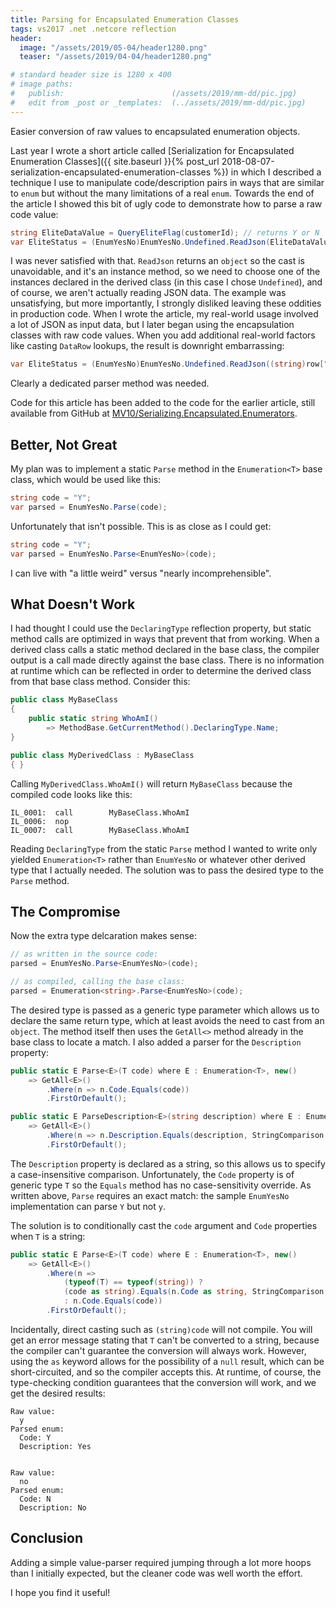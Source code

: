 ```yaml
---
title: Parsing for Encapsulated Enumeration Classes
tags: vs2017 .net .netcore reflection
header:
  image: "/assets/2019/05-04/header1280.png"
  teaser: "/assets/2019/04-04/header1280.png"

# standard header size is 1280 x 400
# image paths:
#   publish:                        (/assets/2019/mm-dd/pic.jpg)
#   edit from _post or _templates:  (../assets/2019/mm-dd/pic.jpg)
---
```


Easier conversion of raw values to encapsulated enumeration objects.

<!--more-->

Last year I wrote a short article called [Serialization for Encapsulated Enumeration Classes]({{ site.baseurl }}{% post_url 2018-08-07-serialization-encapsulated-enumeration-classes %}) in which I described a technique I use to manipulate code/description pairs in ways that are similar to `enum` but without the many limitations of a real `enum`. Towards the end of the article I showed this bit of ugly code to demonstrate how to parse a raw code value:

```c#
string EliteDataValue = QueryEliteFlag(customerId); // returns Y or N
var EliteStatus = (EnumYesNo)EnumYesNo.Undefined.ReadJson(EliteDataValue);
``` 

I was never satisfied with that. `ReadJson` returns an `object` so the cast is unavoidable, and it's an instance method, so we need to choose one of the instances declared in the derived class (in this case I chose `Undefined`), and of course, we aren't actually reading JSON data. The example was unsatisfying, but more importantly, I strongly disliked leaving these oddities in production code. When I wrote the article, my real-world usage involved a lot of JSON as input data, but I later began using the encapsulation classes with raw code values. When you add additional real-world factors like casting `DataRow` lookups, the result is downright embarrassing:

```c#
var EliteStatus = (EnumYesNo)EnumYesNo.Undefined.ReadJson((string)row["EliteStatus"]);
``` 

Clearly a dedicated parser method was needed.

Code for this article has been added to the code for the earlier article, still available from GitHub at [MV10/Serializing.Encapsulated.Enumerators](https://github.com/MV10/Serializing.Encapsulated.Enumerators).


## Better, Not Great

My plan was to implement a static `Parse` method in the `Enumeration<T>` base class, which would be used like this:

```c#
string code = "Y";
var parsed = EnumYesNo.Parse(code);
```

Unfortunately that isn't possible. This is as close as I could get:

```c#
string code = "Y";
var parsed = EnumYesNo.Parse<EnumYesNo>(code);
```

I can live with "a little weird" versus "nearly incomprehensible".

## What Doesn't Work

I had thought I could use the `DeclaringType` reflection property, but static method calls are optimized in ways that prevent that from working. When a derived class calls a static method declared in the base class, the compiler output is a call made directly against the base class. There is no information at runtime which can be reflected in order to determine the derived class from that base class method. Consider this:

```c#
public class MyBaseClass
{
    public static string WhoAmI() 
        => MethodBase.GetCurrentMethod().DeclaringType.Name;
}

public class MyDerivedClass : MyBaseClass
{ }
```

Calling `MyDerivedClass.WhoAmI()` will return `MyBaseClass` because the compiled code looks like this:

```
IL_0001:  call        MyBaseClass.WhoAmI
IL_0006:  nop         
IL_0007:  call        MyBaseClass.WhoAmI
```

Reading `DeclaringType` from the static `Parse` method I wanted to write only yielded `Enumeration<T>` rather than `EnumYesNo` or whatever other derived type that I actually needed. The solution was to pass the desired type to the `Parse` method.

## The Compromise

Now the extra type delcaration makes sense:

```c#
// as written in the source code:
parsed = EnumYesNo.Parse<EnumYesNo>(code);

// as compiled, calling the base class:
parsed = Enumeration<string>.Parse<EnumYesNo>(code);
```

The desired type is passed as a generic type parameter which allows us to declare the same return type, which at least avoids the need to cast from an `object`. The method itself then uses the `GetAll<>` method already in the base class to locate a match. I also added a parser for the `Description` property:

```c#
public static E Parse<E>(T code) where E : Enumeration<T>, new()
    => GetAll<E>()
        .Where(n => n.Code.Equals(code))
        .FirstOrDefault();

public static E ParseDescription<E>(string description) where E : Enumeration<T>, new()
    => GetAll<E>()
        .Where(n => n.Description.Equals(description, StringComparison.OrdinalIgnoreCase))
        .FirstOrDefault();
```

The `Description` property is declared as a string, so this allows us to specify a case-insensitive comparison. Unfortunately, the `Code` property is of generic type `T` so the `Equals` method has no case-sensitivity override. As written above, `Parse` requires an exact match: the sample `EnumYesNo` implementation can parse `Y` but not `y`.

The solution is to conditionally cast the `code` argument and `Code` properties when `T` is a string:

```c#
public static E Parse<E>(T code) where E : Enumeration<T>, new()
    => GetAll<E>()
        .Where(n => 
            (typeof(T) == typeof(string)) ? 
            (code as string).Equals(n.Code as string, StringComparison.OrdinalIgnoreCase) 
            : n.Code.Equals(code))
        .FirstOrDefault();
```

Incidentally, direct casting such as `(string)code` will not compile. You will get an error message stating that `T` can't be converted to a string, because the compiler can't guarantee the conversion will always work. However, using the `as` keyword allows for the possibility of a `null` result, which can be short-circuited, and so the compiler accepts this. At runtime, of course, the type-checking condition guarantees that the conversion will work, and we get the desired results:

```
Raw value:
  y
Parsed enum:
  Code: Y
  Description: Yes


Raw value:
  no
Parsed enum:
  Code: N
  Description: No
```

## Conclusion

Adding a simple value-parser required jumping through a lot more hoops than I initially expected, but the cleaner code was well worth the effort.

I hope you find it useful!
